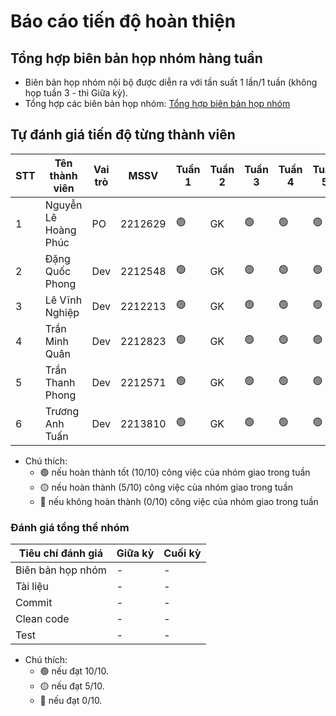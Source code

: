 # Báo cáo tiến độ hoàn thiện

## Tổng hợp biên bản họp nhóm hàng tuần

- Biên bản họp nhóm nội bộ được diễn ra với tần suất 1 lần/1 tuần (không họp tuần 3 - thi Giữa kỳ).
- Tổng hợp các biên bản họp nhóm: [Tổng hợp biên bản họp nhóm](https://www.canva.com/design/DAGS_GR8W7c/3DhbcAFdo0-Ls1OseWj3og/view?utm_content=DAGS_GR8W7c&utm_campaign=designshare&utm_medium=link&utm_source=editor)

## Tự đánh giá tiến độ từng thành viên

| STT | Tên thành viên               | Vai trò | MSSV     | Tuần 1 | Tuần 2 | Tuần 3 | Tuần 4 | Tuần 5 | Tuần 6 | Tuần 7 | Tuần 8 | Tuần 9 | Tuần 10 |
|-----|------------------------------|---------|----------| ------ | ------ | ------ | ------ | ------ | ------ | ------ | ------ | ------ | ------- |
| 1   | Nguyễn Lê Hoàng Phúc         | PO      | 2212629  | 🟢     | GK     | 🟢    | 🟢     | 🟢    | 🟢     | 🟢    | 🟢    | 🟢     | 🟢     |
| 2   | Đặng Quốc Phong              | Dev     | 2212548  | 🟢     | GK     | 🟢    | 🟢     | 🟢    | 🟢     | 🟢    | 🟢    | 🟢     | 🟢     |
| 3   | Lê Vĩnh Nghiệp               | Dev     | 2212213  | 🟢     | GK     | 🟢    | 🟢     | 🟢    | 🟢     | 🟢    | 🟢    | 🟢     | 🟢     |
| 4   | Trần Minh Quân               | Dev     | 2212823  | 🟢     | GK     | 🟢    | 🟢     | 🟢    | 🟢     | 🟢    | 🟢    | 🟢     | 🟢     |
| 5   | Trần Thanh Phong             | Dev     | 2212571  | 🟢     | GK     | 🟢    | 🟢     | 🟢    | 🟢     | 🟢    | 🟢    | 🟢     | 🟢     |
| 6   | Trương Anh Tuấn              | Dev     | 2213810  | 🟢     | GK     | 🟢    | 🟢     | 🟢    | 🟢     | 🟢    | 🟢    | 🟢     | 🟢     |

- Chú thích:
  - 🟢 nếu hoàn thành tốt (10/10) công việc của nhóm giao trong tuần
  - 🟡 nếu hoàn thành (5/10) công việc của nhóm giao trong tuần
  - 🔴 nếu không hoàn thành (0/10) công việc của nhóm giao trong tuần

### Đánh giá tổng thể nhóm

| Tiêu chí đánh giá | Giữa kỳ | Cuối kỳ |
| ----------------- | ------- | ------- |
| Biên bản họp nhóm | -       | -       |
| Tài liệu          | -       | -       |
| Commit            | -       | -       |
| Clean code        | -       | -       |
| Test              | -       | -       |

- Chú thích:
  - 🟢 nếu đạt 10/10.
  - 🟡 nếu đạt 5/10.
  - 🔴 nếu đạt 0/10.
